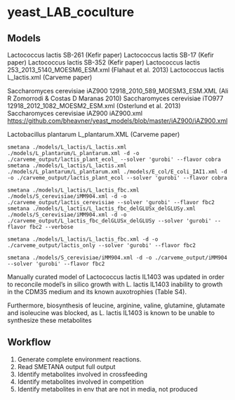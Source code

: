 # yeast_LAB_coculture
## Models
Lactococcus lactis              SB-261                          (Kefir paper)
Lactococcus lactis              SB-17                           (Kefir paper)
Lactococcus lactis              SB-352                          (Kefir paper)
Lactococcus lactis              253_2013_5140_MOESM6_ESM.xml    (Flahaut et al. 2013)
Lactococcus lactis              L_lactis.xml                    (Carveme paper)

Saccharomyces cerevisiae iAZ900        12918_2010_589_MOESM3_ESM.XML   (Ali R Zomorrodi & Costas D Maranas 2010)
Saccharomyces cerevisiae iTO977        12918_2012_1082_MOESM2_ESM.xml (Osterlund et al. 2013)
Saccharomyces cerevisiae iAZ900        iAZ900.xml                      https://github.com/bheavner/yeast_models/blob/master/iAZ900/iAZ900.xml

Lactobacillus plantarum         L_plantarum.XML                 (Carveme paper)

`smetana ./models/L_lactis/L_lactis.xml ./models/L_plantarum/L_plantarum.xml -d -o ./carveme_output/lactis_plant_ecol_ --solver 'gurobi' --flavor cobra`
`smetana ./models/L_lactis/L_lactis.xml ./models/L_plantarum/L_plantarum.xml ./models/E_col/E_coli_IAI1.xml -d -o ./carveme_output/lactis_plant_ecol --solver 'gurobi' --flavor cobra`

`smetana ./models/L_lactis/L_lactis_fbc.xml ./models/S_cerevisiae/iMM904.xml -d -o ./carveme_output/lactis_cerevisiae --solver 'gurobi' --flavor fbc2`
`smetana ./models/L_lactis/L_lactis_fbc_delGLUSx_delGLUSy.xml ./models/S_cerevisiae/iMM904.xml -d -o ./carveme_output/L_lactis_fbc_delGLUSx_delGLUSy --solver 'gurobi' --flavor fbc2 --verbose`

`smetana ./models/L_lactis/L_lactis_fbc.xml -d -o ./carveme_output/lactis_only --solver 'gurobi' --flavor fbc2`


`smetana ./models/S_cerevisiae/iMM904.xml -d -o ./carveme_output/iMM904 --solver 'gurobi' --flavor fbc2`

Manually curated model of Lactococcus lactis IL1403 was updated
in order to reconcile model’s in silico growth with L. lactis IL1403 inability to growth in the CDM35 medium and its known auxotrophies
(Table S4).

Furthermore, biosynthesis of leucine, arginine, valine, glutamine, glutamate and isoleucine was blocked, as L. lactis IL1403 is known to be unable to synthesize
these metabolites

## Workflow
1. Generate complete environment reactions.
2. Read SMETANA output full output
3. Identify metabolites involved in crossfeeding
4. Identify metabolites involved in competition
5. Identify metabolites in env that are not in media, not produced 